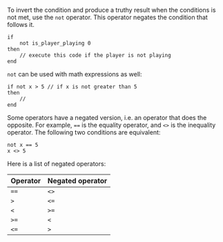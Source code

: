 To invert the condition and produce a truthy result when the conditions is not met, use the `not` operator. This operator negates the condition that follows it.

```sb
if
    not is_player_playing 0
then
    // execute this code if the player is not playing
end
```

`not` can be used with math expressions as well:

```sb
if not x > 5 // if x is not greater than 5
then
    //
end
```

Some operators have a negated version, i.e. an operator that does the opposite. For example, `==` is the equality operator, and `<>` is the inequality operator. The following two conditions are equivalent:

```sb
not x == 5
x <> 5
```

Here is a list of negated operators:

| Operator | Negated operator |
| -------- | ---------------- |
| `==`     | `<>`             |
| `>`      | `<=`             |
| `<`      | `>=`             |
| `>=`     | `<`              |
| `<=`     | `>`              |
